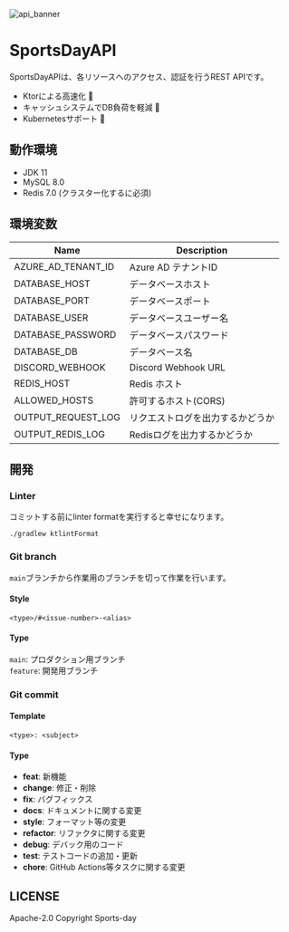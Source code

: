 ![api_banner](https://github.com/Sports-day/SportsDayAPI/assets/58895178/b3aa3af8-c332-4960-a31d-c707a85b910b)

# SportsDayAPI

SportsDayAPIは、各リソースへのアクセス、認証を行うREST APIです。

- Ktorによる高速化 🚀
- キャッシュシステムでDB負荷を軽減 🎈
- Kubernetesサポート 💪

## 動作環境

- JDK 11
- MySQL 8.0
- Redis 7.0 (クラスター化するに必須)

## 環境変数

| Name               | Description         |
|--------------------|---------------------|
| AZURE_AD_TENANT_ID | Azure AD テナントID     |
| DATABASE_HOST      | データベースホスト           |
| DATABASE_PORT      | データベースポート           |
| DATABASE_USER      | データベースユーザー名         |
| DATABASE_PASSWORD  | データベースパスワード         |
| DATABASE_DB        | データベース名             |
| DISCORD_WEBHOOK    | Discord Webhook URL |
| REDIS_HOST         | Redis ホスト           |
| ALLOWED_HOSTS      | 許可するホスト(CORS)       |
| OUTPUT_REQUEST_LOG | リクエストログを出力するかどうか    |
| OUTPUT_REDIS_LOG   | Redisログを出力するかどうか    |

## 開発

### Linter

コミットする前にlinter formatを実行すると幸せになります。

```shell
./gradlew ktlintFormat
```

### Git branch

``main``ブランチから作業用のブランチを切って作業を行います。

#### Style

```
<type>/#<issue-number>-<alias>
```

#### Type

``main``: プロダクション用ブランチ  
``feature``: 開発用ブランチ

### Git commit

#### Template

```
<type>: <subject>
```

#### Type

- **feat**: 新機能
- **change**: 修正・削除
- **fix**: バグフィックス
- **docs**: ドキュメントに関する変更
- **style**: フォーマット等の変更
- **refactor**: リファクタに関する変更
- **debug**: デバック用のコード
- **test**: テストコードの追加・更新
- **chore**: GitHub Actions等タスクに関する変更

## LICENSE

Apache-2.0
Copyright Sports-day
